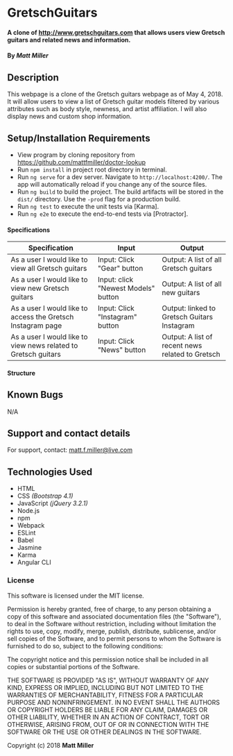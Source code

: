 # GretschGuitars

#### A clone of http://www.gretschguitars.com that allows users view Gretsch guitars and related news and information.

#### By _**Matt Miller**_

## Description

This webpage is a clone of the Gretsch guitars webpage as of May 4, 2018. It will allow users to view a list of Gretsch guitar models filtered by various attributes such as body style, newness, and artist affiliation. I will also display news and custom shop information.

## Setup/Installation Requirements

* View program by cloning repository from https://github.com/mattfmiller/doctor-lookup
* Run `npm install` in project root directory in terminal.
* Run `ng serve` for a dev server. Navigate to `http://localhost:4200/`. The app will automatically reload if you change any of the source files.
* Run `ng build` to build the project. The build artifacts will be stored in the `dist/` directory. Use the `-prod` flag for a production build.
* Run `ng test` to execute the unit tests via [Karma].
* Run `ng e2e` to execute the end-to-end tests via [Protractor].

#### Specifications

| Specification | Input | Output |
| --- | --- | --- |
| As a user I would like to view all Gretsch guitars | Input: Click "Gear" button  | Output: A list of all Gretsch guitars |
| As a user I would like to view new Gretsch guitars | Input: click "Newest Models" button  | Output: A list of all new guitars |
| As a user I would like to access the Gretsch Instagram page | Input: Click "Instagram" button | Output: linked to Gretsch Guitars Instagram |
| As a user I would like to view news related to Gretsch guitars | Input: Click "News" button  | Output: A list of recent news related to Gretsch |

#### Structure



## Known Bugs

N/A

## Support and contact details

For support, contact: matt.f.miller@live.com

## Technologies Used

* HTML
* CSS _(Bootstrap 4.1)_
* JavaScript _(jQuery 3.2.1)_
* Node.js
* npm
* Webpack
* ESLint
* Babel
* Jasmine
* Karma
* Angular CLI

### License

This software is licensed under the MIT license.

Permission is hereby granted, free of charge, to any person obtaining a copy of this software and associated documentation files (the "Software"), to deal in the Software without restriction, including without limitation the rights to use, copy, modify, merge, publish, distribute, sublicense, and/or sell copies of the Software, and to permit persons to whom the Software is furnished to do so, subject to the following conditions:

The copyright notice and this permission notice shall be included in all copies or substantial portions of the Software.

THE SOFTWARE IS PROVIDED "AS IS", WITHOUT WARRANTY OF ANY KIND, EXPRESS OR IMPLIED, INCLUDING BUT NOT LIMITED TO THE WARRANTIES OF MERCHANTABILITY, FITNESS FOR A PARTICULAR PURPOSE AND NONINFRINGEMENT. IN NO EVENT SHALL THE AUTHORS OR COPYRIGHT HOLDERS BE LIABLE FOR ANY CLAIM, DAMAGES OR OTHER LIABILITY, WHETHER IN AN ACTION OF CONTRACT, TORT OR OTHERWISE, ARISING FROM, OUT OF OR IN CONNECTION WITH THE SOFTWARE OR THE USE OR OTHER DEALINGS IN THE SOFTWARE.

Copyright (c) 2018 **Matt Miller**
